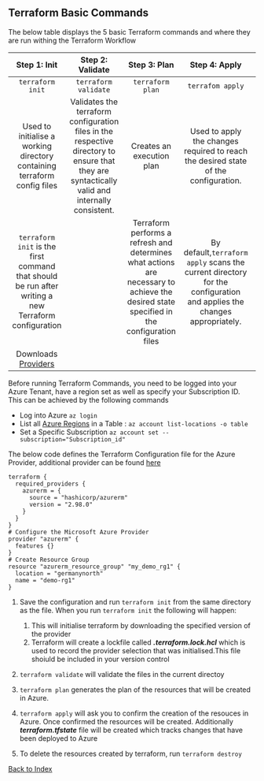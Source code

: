 ## Terraform Basic Commands

The below table displays the 5 basic Terraform commands and where they are run withing the Terraform Workflow

|                                              Step 1: Init                                              |                                                                Step 2: Validate                                                                |                                                               Step 3: Plan                                                               |                                                      Step 4: Apply                                                      | Step 5: Destroy                                                                     |
| :----------------------------------------------------------------------------------------------------: | :--------------------------------------------------------------------------------------------------------------------------------------------: | :--------------------------------------------------------------------------------------------------------------------------------------: | :---------------------------------------------------------------------------------------------------------------------: | ----------------------------------------------------------------------------------- |
|                                           ``terraform init``                                           |                                                             ``terraform validate``                                                             |                                                            ``terraform plan``                                                            |                                                   ``terrafom apply``                                                   | ``terraform destroy``                                                               |
|                Used to initialise a working directory containing terraform config files                | Validates the terraform configuration files in the respective directory to ensure that they are syntactically valid and internally consistent. |                                                        Creates an execution plan                                                        |                   Used to apply the changes required to reach the desired state of the configuration.                   | Used to destroy the Terraform managed infrastructure                                |
| ``terraform init`` is the first command that should be run after writing a new Terraform configuration |                                                                                                                                               | Terraform performs a refresh and determines what actions are necessary to achieve the desired state specified in the configuration files | By default,``terraform apply`` scans the current directory for the configuration and applies the changes appropriately. | Running ``terraform destoy`` will ask for confirmation before destroying resources. |
|                   Downloads [Providers](https://registry.terraform.io/browse/providers)                   |                                                                                                                                               |                                                                                                                                         |                                                                                                                         |                                                                                     |


Before running Terraform Commands, you need to be logged into your Azure Tenant, have a region set as well as specify your Subscription ID. This can be achieved by the following commands

* Log into Azure ```az login```
* List all [Azure Regions](https://docs.microsoft.com/en-us/azure/virtual-machines/regions) in  a Table : ```az account list-locations -o table```
* Set a Specific Subscription ```az account set --subscription="Subscription_id"```

The below code defines the Terraform Configuration file for the Azure Provider, additional provider can be found [here](https://registry.terraform.io/browse/providers)


```
terraform {
  required_providers {
    azurerm = {
      source = "hashicorp/azurerm"
      version = "2.98.0"
    }
  }
}
# Configure the Microsoft Azure Provider
provider "azurerm" {
  features {}
}
# Create Resource Group 
resource "azurerm_resource_group" "my_demo_rg1" {
  location = "germanynorth"
  name = "demo-rg1"  
}
```
1. Save the configuration and run ```terraform init``` from the same directory as the file. When you run ```terraform init``` the following will happen:
   1. This will initialise terraform by downloading the specified version of the provider
   2. Terraform will create a lockfile called ___.terraform.lock.hcl___ which is used to record the provider selection that was initialised.This file shoiuld be included in your version control
   
2. ```terraform validate``` will validate the files in the current directoy
3. ```terraform plan``` generates the plan of the resources that will be created in Azure. 
4. ```terraform apply```  will ask you to confirm the creation of the resouces in Azure. Once confirmed the resources will be created. Additionally ___terraform.tfstate___ file will be created which tracks changes that have been deployed to Azure
5. To delete the resources created by terraform, run ```terraform destroy```

[Back to Index](ReadMe.md)
